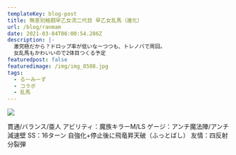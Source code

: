 ```yaml
---
templateKey: blog-post
title: 無差別格闘早乙女流二代目 早乙女乱馬（進化）
url: /blog/ranmam
date: 2021-03-04T06:00:54.286Z
description: |-
  激究極だから？ドロップ率が低いなーつつも、トレノバで周回。
  女乱馬もかわいいので2体目つくる予定
featuredpost: false
featuredimage: /img/img_8588.jpg
tags:
  - るーみーず
  - コラボ
  - 乱馬
---
```

![](/img/img_8588.jpg)

貫通/バランス/亜人
アビリティ：魔族キラーM/LS
ゲージ：アンチ魔法陣/アンチ減速壁
SS：16ターン 自強化+停止後に飛竜昇天破（ふっとばし）
友情：四反射分裂弾